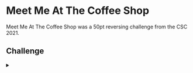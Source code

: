 <H1>Meet Me At The Coffee Shop</H1>
<p></p>
Meet Me At The Coffee Shop was a 50pt reversing challenge from the CSC 2021.
<p></p>
<H2>Challenge</H2>
<details>
    <summary></summary>
<p></p>
Do you know what this file is?
<p></p>
Flag will be in the format FLAG{Some word}
<p></p>
Challenge File: <a href="https://drive.google.com/file/d/1MeUTGYKUurLrKGYzhZNmoPISREK_WrWa/view?usp=sharing" rel="nofollow">Google Drive</a>
<p></p>
<details>
    <summary>Walkthrough</summary>
<p></p>

</details>
</details>